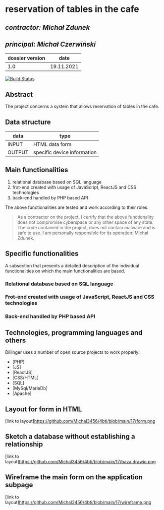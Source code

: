 # reservation of tables in the cafe


## _contractor: Michał Zdunek_
## _principal: Michał Czerwiński_


| dossier version | date |
| ------ | ------ |
| 1.0 | 19.11.2021 |

[![Build Status](https://travis-ci.org/joemccann/dillinger.svg?branch=master)](https://travis-ci.org/joemccann/dillinger)

## Abstract 
The project concerns a system that allows reservation of tables in the cafe.

## Data structure

| data | type |
| ------ | ------ |
| INPUT | HTML data form |
| OUTPUT | specific device information |

## Main functionalities

1. relational database based on SQL language
1. frot-end created with usage of JavaScript, ReactJS and CSS technologies
1. back-end handled by PHP based API

The above functionalities are tested and work according to their roles.

> As a contractor on the project, I certify that the above functionality 
> does not compromise cyberspace or any other space of any state. 
> The code contained in the project, does not contain malware and is safe to use. 
> I am personally responsible for its operation: Michał Zdunek.

## Specific functionalities

A subsection that presents a detailed description of the individual functionalities on which the main functionalities are based.

### Relational database based on SQL language

### Frot-end created with usage of JavaScript, ReactJS and CSS technologies

### Back-end handled by PHP based API

## Technologies, programming languages and others

Dillinger uses a number of open source projects to work properly:

- [PHP]
- [JS]
- [ReactJS]
- [CSS/HTML]
- [SQL]
- [MySql/MariaDb]
- [Apache]
## Layout for form in HTML
[link to layout]<https://github.com/Michal3456/4bti/blob/main/17/form.png>

## Sketch a database without establishing a relationship
[link to layout]<https://github.com/Michal3456/4bti/blob/main/17/baza.drawio.png>

## Wireframe the main form on the application subpage
[link to layout]<https://github.com/Michal3456/4bti/blob/main/17/wireframe.png>

